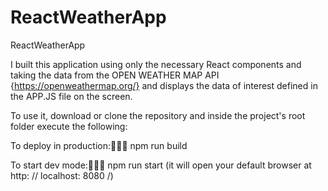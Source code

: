 # ReactWeatherApp
ReactWeatherApp

I built this application using only the necessary React components and taking the data from the OPEN WEATHER MAP API {https://openweathermap.org/} 
and displays the data of interest defined in the APP.JS file on the screen.

To use it, download or clone the repository and inside the project's root folder execute the following:

To deploy in production:🧑🏻‍🚀 
npm run build

To start dev mode:👨🏻‍💻 
npm run start
(it will open your default browser at http: // localhost: 8080 /)
